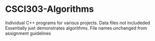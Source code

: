 # CSCI303-Algorithms

Individual C++ programs for various projects.
Data files not includeded
Essentially just demonstrates algorithms. File names unchanged from assignment guidelines
